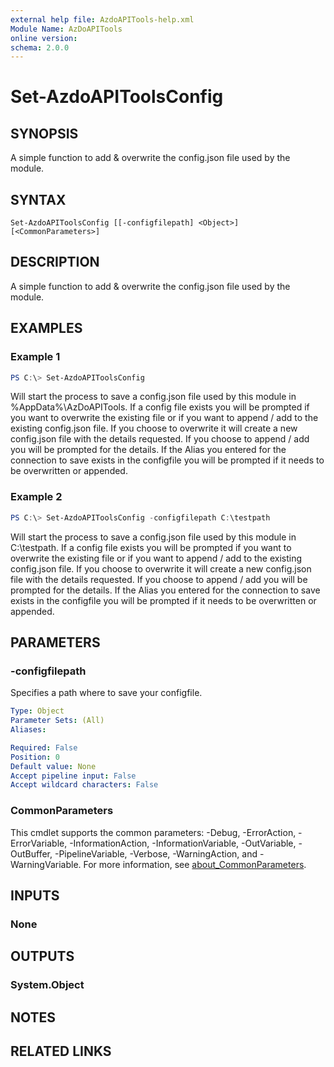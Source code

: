```yaml
---
external help file: AzdoAPITools-help.xml
Module Name: AzDoAPITools
online version:
schema: 2.0.0
---
```


# Set-AzdoAPIToolsConfig

## SYNOPSIS
A simple function to add & overwrite the config.json file used by the module.

## SYNTAX

```
Set-AzdoAPIToolsConfig [[-configfilepath] <Object>] [<CommonParameters>]
```

## DESCRIPTION
A simple function to add & overwrite the config.json file used by the module.

## EXAMPLES

### Example 1
```powershell
PS C:\> Set-AzdoAPIToolsConfig
```

Will start the process to save a config.json file used by this module in %AppData%\AzDoAPITools. If a config file exists you will be prompted if you want to overwrite the existing file or if you want to append / add to the existing config.json file. If you choose to overwrite it will create a new config.json file with the details requested. If you choose to append / add you will be prompted for the details. If the Alias you entered for the connection to save exists in the configfile you will be prompted if it needs to be overwritten or appended.

### Example 2
```powershell
PS C:\> Set-AzdoAPIToolsConfig -configfilepath C:\testpath
```

Will start the process to save a config.json file used by this module in C:\testpath. If a config file exists you will be prompted if you want to overwrite the existing file or if you want to append / add to the existing config.json file. If you choose to overwrite it will create a new config.json file with the details requested. If you choose to append / add you will be prompted for the details. If the Alias you entered for the connection to save exists in the configfile you will be prompted if it needs to be overwritten or appended.

## PARAMETERS

### -configfilepath
Specifies a path where to save your configfile.

```yaml
Type: Object
Parameter Sets: (All)
Aliases:

Required: False
Position: 0
Default value: None
Accept pipeline input: False
Accept wildcard characters: False
```

### CommonParameters
This cmdlet supports the common parameters: -Debug, -ErrorAction, -ErrorVariable, -InformationAction, -InformationVariable, -OutVariable, -OutBuffer, -PipelineVariable, -Verbose, -WarningAction, and -WarningVariable. For more information, see [about_CommonParameters](http://go.microsoft.com/fwlink/?LinkID=113216).

## INPUTS

### None

## OUTPUTS

### System.Object
## NOTES

## RELATED LINKS
